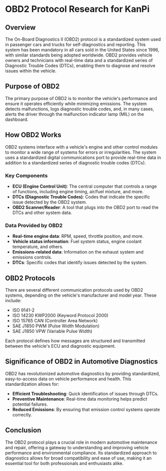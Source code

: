 # OBD2 Protocol Research for KanPi

## Overview
The On-Board Diagnostics II (OBD2) protocol is a standardized system used in passenger cars and trucks for self-diagnostics and reporting. This system has been mandatory in all cars sold in the United States since 1996, with similar standards being adopted worldwide. OBD2 provides vehicle owners and technicians with real-time data and a standardized series of Diagnostic Trouble Codes (DTCs), enabling them to diagnose and resolve issues within the vehicle.

## Purpose of OBD2
The primary purpose of OBD2 is to monitor the vehicle's performance and ensure it operates efficiently while minimizing emissions. The system detects malfunctions, logs diagnostic trouble codes, and, in many cases, alerts the driver through the malfunction indicator lamp (MIL) on the dashboard.

## How OBD2 Works
OBD2 systems interface with a vehicle's engine and other control modules to monitor a wide range of systems for errors or irregularities. The system uses a standardized digital communications port to provide real-time data in addition to a standardized series of diagnostic trouble codes (DTCs).

### Key Components
- **ECU (Engine Control Unit)**: The central computer that controls a range of functions, including engine timing, air/fuel mixture, and more.
- **DTCs (Diagnostic Trouble Codes)**: Codes that indicate the specific issue detected by the OBD2 system.
- **OBD2 Scanner/Reader**: A tool that plugs into the OBD2 port to read the DTCs and other system data.

### Data Provided by OBD2
- **Real-time engine data**: RPM, speed, throttle position, and more.
- **Vehicle status information**: Fuel system status, engine coolant temperature, and others.
- **Emissions-related data**: Information on the exhaust system and emissions controls.
- **DTCs**: Specific codes that identify issues detected by the system.

## OBD2 Protocols
There are several different communication protocols used by OBD2 systems, depending on the vehicle's manufacturer and model year. These include:
- ISO 9141-2
- ISO 14230 KWP2000 (Keyword Protocol 2000)
- ISO 15765 CAN (Controller Area Network)
- SAE J1850 PWM (Pulse Width Modulation)
- SAE J1850 VPW (Variable Pulse Width)

Each protocol defines how messages are structured and transmitted between the vehicle's ECU and diagnostic equipment.

## Significance of OBD2 in Automotive Diagnostics
OBD2 has revolutionized automotive diagnostics by providing standardized, easy-to-access data on vehicle performance and health. This standardization allows for:
- **Efficient Troubleshooting**: Quick identification of issues through DTCs.
- **Preventive Maintenance**: Real-time data monitoring helps predict potential failures.
- **Reduced Emissions**: By ensuring that emission control systems operate correctly.

## Conclusion
The OBD2 protocol plays a crucial role in modern automotive maintenance and repair, offering a gateway to understanding and improving vehicle performance and environmental compliance. Its standardized approach to diagnostics allows for broad compatibility and ease of use, making it an essential tool for both professionals and enthusiasts alike.